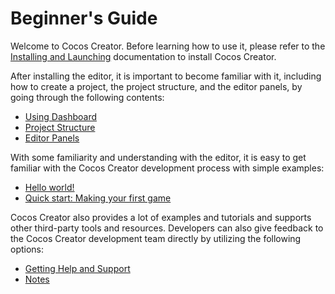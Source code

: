 # Beginner's Guide

Welcome to Cocos Creator. Before learning how to use it, please refer to the [Installing and Launching](install/index.md) documentation to install Cocos Creator.

After installing the editor, it is important to become familiar with it, including how to create a project, the project structure, and the editor panels, by going through the following contents:

- [Using Dashboard](dashboard/index.md)
- [Project Structure](project-structure/index.md)
- [Editor Panels](../editor/index.md)

With some familiarity and understanding with the editor, it is easy to get familiar with the Cocos Creator development process with simple examples:

- [Hello world!](helloworld/index.md)
- [Quick start: Making your first game](first-game/index.md)

Cocos Creator also provides a lot of examples and tutorials and supports other third-party tools and resources. Developers can also give feedback to the Cocos Creator development team directly by utilizing the following options:

- [Getting Help and Support](support.md)
- [Notes](attention/index.md)
